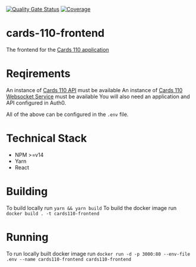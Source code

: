 [![Quality Gate Status](https://sonarcloud.io/api/project_badges/measure?project=daithihearn_cards-110-frontend&metric=alert_status)](https://sonarcloud.io/summary/new_code?id=daithihearn_cards-110-frontend)
[![Coverage](https://sonarcloud.io/api/project_badges/measure?project=daithihearn_cards-110-frontend&metric=coverage)](https://sonarcloud.io/summary/new_code?id=daithihearn_cards-110-frontend)

# cards-110-frontend

The frontend for the [Cards 110 application](https://github.com/daithihearn/cards-110)

# Reqirements

An instance of [Cards 110 API](https://github.com/daithihearn/cards-110-api) must be available
An instance of [Cards 110 Websocket Service](https://github.com/daithihearn/cards-110-websocket-service) must be available
You will also need an application and API configured in Auth0.

All of the above can be configured in the `.env` file.

# Technical Stack

-   NPM >=v14
-   Yarn
-   React

# Building

To build locally run `yarn && yarn build`
To build the docker image run `docker build . -t cards110-frontend`

# Running

To run locally built docker image run `docker run -d -p 3000:80 --env-file .env --name cards110-frontend cards110-frontend`
